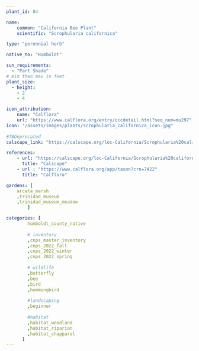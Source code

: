 ```yaml
---
plant_id: 84

name: 
    common: "California Bee Plant"    
    scientific: "Scrophularia californica" 

type: "perennial herb"

native_to: "Humboldt"

sun_requirements:
  - "Part Shade"
# min then max in feet
plant_size:
  - height: 
    - 2
    - 4

icon_attribution: 
    name: "Calflora"
    url: "https://www.calflora.org/entry/occdetail.html?seq_num=mu297" 
icon: "/assets/images/plants/scrophularia_californica_icon.jpg"
 
#TBDeprecated
calscape_link: "https://calscape.org/loc-California/Scrophularia%20californica%20(Bee%20Plant)"

references:
    - url: "https://calscape.org/loc-California/Scrophularia%20californica%20(Bee%20Plant)"
      title: "Calscape"
    - url : "https://www.calflora.org/app/taxon?crn=7422"
      title: "Calflora"

gardens: [ 
    arcata_marsh
    ,trinidad_museum
    ,trinidad_museum_meadow
        ]

categories: [
        humboldt_county_native
        
        # inventory
        ,cnps_master_inventory
        ,cnps_2022_fall
        ,cnps_2022_winter
        ,cnps_2022_spring
        
        # wildlife
        ,butterfly
        ,bee
        ,bird
        ,hummingbird 
        
        #landscaping
        ,beginner
    
        #habitat
        ,habitat_woodland
        ,habitat_riparian
        ,habitat_chapparal
      ]
---
```

